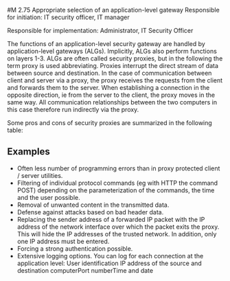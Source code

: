 #M 2.75 Appropriate selection of an application-level gateway
Responsible for initiation: IT security officer, IT manager

Responsible for implementation: Administrator, IT Security Officer

The functions of an application-level security gateway are handled by application-level gateways (ALGs). Implicitly, ALGs also perform functions on layers 1-3. ALGs are often called security proxies, but in the following the term proxy is used abbreviating. Proxies interrupt the direct stream of data between source and destination. In the case of communication between client and server via a proxy, the proxy receives the requests from the client and forwards them to the server. When establishing a connection in the opposite direction, ie from the server to the client, the proxy moves in the same way. All communication relationships between the two computers in this case therefore run indirectly via the proxy.

Some pros and cons of security proxies are summarized in the following table:



## Examples 
* Often less number of programming errors than in proxy protected client / server utilities.
* Filtering of individual protocol commands (eg with HTTP the command POST) depending on the parameterization of the commands, the time and the user possible.
* Removal of unwanted content in the transmitted data.
* Defense against attacks based on bad header data.
* Replacing the sender address of a forwarded IP packet with the IP address of the network interface over which the packet exits the proxy. This will hide the IP addresses of the trusted network. In addition, only one IP address must be entered.
* Forcing a strong authentication possible.
* Extensive logging options. You can log for each connection at the application level: User identification IP address of the source and destination computerPort numberTime and date




